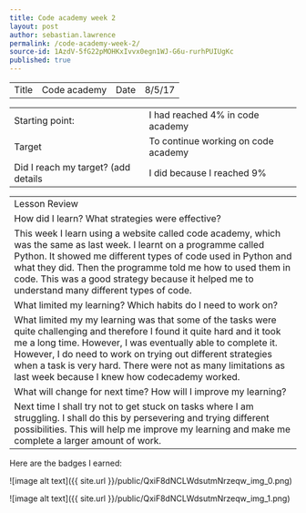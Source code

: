 ```yaml
---
title: Code academy week 2
layout: post
author: sebastian.lawrence
permalink: /code-academy-week-2/
source-id: 1AzdV-5fG22pMOHKxIvvx0egn1WJ-G6u-rurhPUIUgKc
published: true
---
```

	

<table>
  <tr>
    <td>Title</td>
    <td>Code academy</td>
    <td>Date</td>
    <td>8/5/17</td>
  </tr>
</table>


<table>
  <tr>
    <td>Starting point:</td>
    <td>I had reached 4% in code academy</td>
  </tr>
  <tr>
    <td>Target </td>
    <td>To continue working on code academy </td>
  </tr>
  <tr>
    <td>Did I reach my target?
(add details </td>
    <td>I did because I reached 9%</td>
  </tr>
</table>


<table>
  <tr>
    <td>Lesson Review</td>
  </tr>
  <tr>
    <td>How did I learn? What strategies were effective?</td>
  </tr>
  <tr>
    <td>This week I learn using a website called code academy, which was the same as last week. I learnt on a programme called Python. It showed me different types of code used in Python and what they did. Then the programme told me how to used them in code. This was a good strategy because it helped me to understand many different types of code.</td>
  </tr>
  <tr>
    <td>What limited my learning? Which habits do I need to work on?</td>
  </tr>
  <tr>
    <td>What limited my my learning was that some of the tasks were quite challenging and therefore I found it quite hard and it took me a long time. However, I was eventually able to complete it. However, I do need to work on trying out different strategies when a task is very hard. There were not as many limitations as last week because I knew how codecademy worked.       </td>
  </tr>
  <tr>
    <td>What will change for next time? How will I improve my learning?</td>
  </tr>
  <tr>
    <td>Next time I shall try not to get stuck on tasks where I am struggling. I shall do this by persevering and trying different possibilities. This will help me improve my learning and make me complete a larger amount of work.</td>
  </tr>
</table>


Here are the badges I earned:

![image alt text]({{ site.url }}/public/QxiF8dNCLWdsutmNrzeqw_img_0.png)

![image alt text]({{ site.url }}/public/QxiF8dNCLWdsutmNrzeqw_img_1.png)


